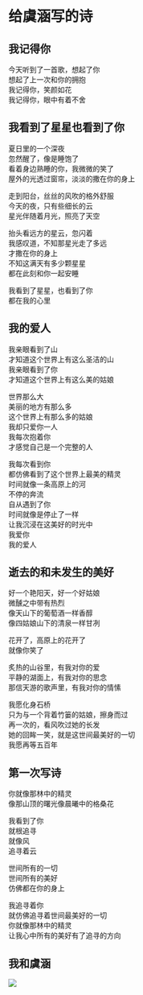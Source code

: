 # 给虞涵写的诗

## 我记得你

今天听到了一首歌，想起了你  
想起了上一次和你的拥抱  
我记得你，笑颜如花  
我记得你，眼中有着不舍  



## 我看到了星星也看到了你

夏日里的一个深夜  
忽然醒了，像是睡饱了  
看着身边熟睡的你，我微微的笑了  
屋外的光透过窗帘，淡淡的撒在你的身上  



走到阳台，丝丝的风吹的格外舒服  
今天的夜，只有些细长的云  
星光伴随着月光，照亮了天空  




抬头看远方的星云，忽闪着  
我感叹道，不知那星光走了多远  
才撒在你的身上  
不知这满天有多少颗星星  
都在此刻和你一起安睡  




我看到了星星，也看到了你  
都在我的心里  


## 我的爱人

我亲眼看到了山  
才知道这个世界上有这么圣洁的山  
我亲眼看到了你  
才知道这个世界上有这么美的姑娘  




世界那么大  
美丽的地方有那么多  
这个世界上有那么多的姑娘  
我却只爱你一人  
我每次抱着你  
才感觉自己是一个完整的人  




我每次看到你  
都仿佛看到了这个世界上最美的精灵  
时间就像一条高原上的河  
不停的奔流  
自从遇到了你  
时间就像是停止了一样  
让我沉浸在这美好的时光中  
我爱你  
我的爱人  

## 逝去的和未发生的美好

好一个艳阳天，好一个好姑娘  
微醺之中带有热烈  
像天山下的葡萄酒一样香醇  
像四姑娘山下的清泉一样甘冽  




花开了，高原上的花开了  
就像你笑了  




炙热的山谷里，有我对你的爱  
平静的湖面上，有我对你的思念  
那信天游的歌声里，有我对你的情愫  




我愿化身石桥  
只为与一个背着竹篓的姑娘，擦身而过  
再一次的，看风吹过她的长发  
她的回眸一笑，就是这世间最美好的一切  
我愿再等五百年  


## 第一次写诗
你就像那林中的精灵  
像那山顶的曙光像晨曦中的格桑花  



我看到了你  
就根追寻  
就像风  
追寻着云  



世间所有的一切  
世间所有的美好  
仿佛都在你的身上  



我追寻着你  
就仿佛追寻着世间最美好的一切  
你就像那林中的精灵  
让我心中所有的美好有了追寻的方向  

## 我和虞涵	
![](https://blog-pic-1309518238.cos.ap-hongkong.myqcloud.com/20250220184537.png)

